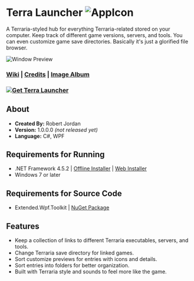 # Terra Launcher ![AppIcon](https://i.imgur.com/x4eChND.png)
A Terraria-styled hub for everything Terraria-related stored on your computer. Keep track of different game versions, servers, and tools. You can even customize game save directories. Basically it's just a glorified file browser.

![Window Preview](https://i.imgur.com/HWS7S0H.png)

### [Wiki](https://github.com/trigger-death/TerraLauncher/wiki) | [Credits](https://github.com/trigger-death/TerraLauncher/wiki/Credits) | [Image Album](https://imgur.com/a/Qh7aX)

### [![Get Terra Launcher](https://i.imgur.com/8nZihFe.png)](https://github.com/trigger-death/TerraLauncher/releases/tag/1.0.0.0)

## About

* **Created By:** Robert Jordan
* **Version:** 1.0.0.0 *(not released yet)*
* **Language:** C#, WPF

## Requirements for Running
* .NET Framework 4.5.2 | [Offline Installer](https://www.microsoft.com/en-us/download/details.aspx?id=42642) | [Web Installer](https://www.microsoft.com/en-us/download/details.aspx?id=42643)
* Windows 7 or later

## Requirements for Source Code
* Extended.Wpf.Toolkit | [NuGet Package](https://www.nuget.org/packages/Extended.Wpf.Toolkit/)

## Features
* Keep a collection of links to different Terraria executables, servers, and tools.
* Change Terraria save directory for linked games.
* Sort customize previews for entries with icons and details.
* Sort entries into folders for better organization.
* Built with Terraria style and sounds to feel more like the game.
